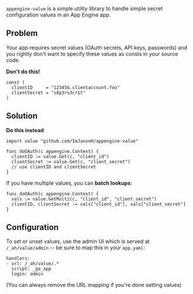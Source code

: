 `appengine-value` is a simple utility library to handle simple secret configuration values in an App Engine app.

Problem
-----

Your app requires secret values (OAuth secrets, API keys, passwords) and you rightly don't want to specify these values as consts in your source code.

**Don't do this!**

```
const (
  clientID     = "123456.clientaccount.foo"
  clientSecret = "s8p3rs3cr1t"
)
```

Solution
-----

**Do this instead**
```
import value "github.com/ImJasonH/appengine-value"

func doOAuth(c appengine.Context) {
  clientID := value.Get(c, "client_id")
  clientSecret := value.Get(c, "client_secret")
  // use clientID and clientSecret
}
```

If you have multiple values, you can **batch lookups**:
```
func doOAuth(c appengine.Context) {
  vals := value.GetMulti(c, "client_id", "client_secret")
  clientID, clientSecret := vals["client_id"], vals["client_secret"]
}
```

Configuration
-----

To set or unset values, use the admin UI which is served at `/_ah/value/admin` -- be sure to map this in your `app.yaml`:

```
handlers:
- url: /_ah/value/.*
  script: _go_app
  login: admin
```

(You can always remove the URL mapping if you're done setting values)
